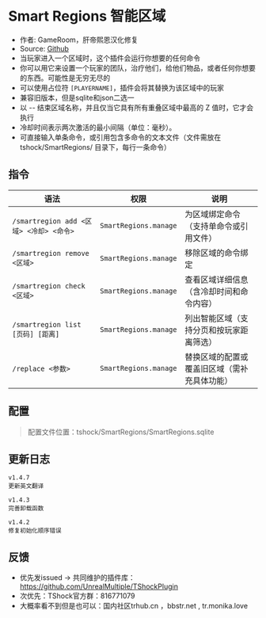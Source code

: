 # Smart Regions 智能区域

- 作者: GameRoom，肝帝熙恩汉化修复
- Source: [Github](https://github.com/ZakFahey/SmartRegions)
- 当玩家进入一个区域时，这个插件会运行你想要的任何命令
- 你可以用它来设置一个玩家的团队，治疗他们，给他们物品，或者任何你想要的东西。可能性是无穷无尽的
- 可以使用占位符 `[PLAYERNAME]`，插件会将其替换为该区域中的玩家
- 兼容旧版本，但是sqlite和json二选一
- 以 -- 结束区域名称，并且仅当它具有所有重叠区域中最高的 Z 值时，它才会执行
- 冷却时间表示两次激活的最小间隔（单位：毫秒）。
- 可直接输入单条命令，或引用包含多命令的文本文件（文件需放在 tshock/SmartRegions/ 目录下，每行一条命令）



## 指令

| 语法                                  | 权限                   | 说明                                   |
|---------------------------------------|-----------------------|----------------------------------------|
| `/smartregion add <区域> <冷却> <命令>` | `SmartRegions.manage` | 为区域绑定命令（支持单命令或引用文件）       |
| `/smartregion remove <区域>`           | `SmartRegions.manage` | 移除区域的命令绑定                     |
| `/smartregion check <区域>`            | `SmartRegions.manage` | 查看区域详细信息（含冷却时间和命令内容）     |
| `/smartregion list [页码] [距离]`      | `SmartRegions.manage` | 列出智能区域（支持分页和按玩家距离筛选）     |
| `/replace <参数>`                      | `SmartRegions.manage` | 替换区域的配置或覆盖旧区域（需补充具体功能） |


## 配置
> 配置文件位置：tshock/SmartRegions/SmartRegions.sqlite

## 更新日志

```
v1.4.7
更新英文翻译

v1.4.3
完善卸载函数

v1.4.2
修复初始化顺序错误
```


## 反馈
- 优先发issued -> 共同维护的插件库：https://github.com/UnrealMultiple/TShockPlugin
- 次优先：TShock官方群：816771079
- 大概率看不到但是也可以：国内社区trhub.cn ，bbstr.net , tr.monika.love

